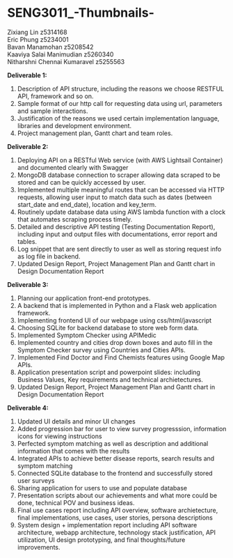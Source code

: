 # SENG3011_-Thumbnails-

Zixiang Lin                  z5314168\
Eric Phung                   z5234001\
Bavan Manamohan              z5208542\
Kaaviya Salai Manimudian     z5260340\
Nitharshni Chennai Kumaravel z5255563

**Deliverable 1:**
1. Description of API structure, including the reasons we choose RESTFUL API, framework and so on.
2. Sample format of our http call for requesting data using url, parameters and sample interactions.
3. Justification of the reasons we used certain implementation language, libraries and development environment.
4. Project management plan, Gantt chart and team roles.

**Deliverable 2:**
1. Deploying API on a RESTful Web service (with AWS Lightsail Container) and documented clearly with Swagger
2. MongoDB database connection to scraper allowing data scraped to be stored and can be quickly accessed by user.
3. Implemented multiple meaningful routes that can be accessed via HTTP requests, allowing user input to match data such as dates (between start_date and end_date), location and key_term.
4. Routinely update database data using AWS lambda function with a clock that automates scraping process timely.
5. Detailed and descriptive API testing (Testing Documentation Report), including input and output files with documentations, error report and tables.
6. Log snippet that are sent directly to user as well as storing request info as log file in backend.
7. Updated Design Report, Project Management Plan and Gantt chart in Design Documentation Report

**Deliverable 3:**
1. Planning our application front-end prototypes.
2. A backend that is implemented in Python and a Flask web application framework.
3. Implementing frontend UI of our webpage using css/html/javascript
4. Choosing SQLite for backend database to store web form data.
5. Implemented Symptom Checker using APIMedic
6. Implemented country and cities drop down boxes and auto fill in the Symptom Checker survey using Countries and Cities APIs.
7. Implemented Find Doctor and Find Chemists features using Google Map APIs.
8. Application presentation script and powerpoint slides: including Business Values, Key requirements and technical archietectures.
9. Updated Design Report, Project Management Plan and Gantt chart in Design Documentation Report

**Deliverable 4:**
1. Updated UI details and minor UI changes
2. Added progression bar for user to view survey progresssion, information icons for viewing instructions
3. Perfected symptom matching as well as description and additional information that comes with the results
4. Integrated APIs to achieve better disease reports, search results and symptom matching
5. Connected SQLite database to the frontend and successfully stored user surveys
6. Sharing application for users to use and populate database
7. Presentation scripts about our achievements and what more could be done, technical POV and business ideas.
8. Final use cases report including API overview, software archietecture, final implementations, use cases, user stories, persona descriptions
9. System design + implementation report including API software architecture, webapp architecture, technology stack justification, API utilization, UI design prototyping, and final thoughts/future improvements.
